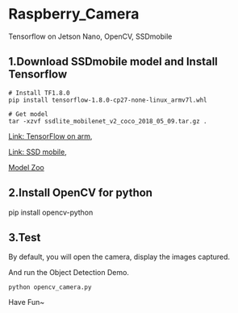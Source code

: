 # Raspberry_Camera
Tensorflow on Jetson Nano, OpenCV, SSDmobile

## 1.Download SSDmobile model and Install Tensorflow  
<pre><code># Install TF1.8.0
pip install tensorflow-1.8.0-cp27-none-linux_armv7l.whl

# Get model
tar -xzvf ssdlite_mobilenet_v2_coco_2018_05_09.tar.gz .
</code></pre>
[Link: TensorFlow on arm](https://github.com/lhelontra/tensorflow-on-arm/releases),

[Link: SSD mobile](http://download.tensorflow.org/models/object_detection/ssdlite_mobilenet_v2_coco_2018_05_09.tar.gz),

[Model Zoo](https://github.com/tensorflow/models/blob/master/research/object_detection/g3doc/detection_model_zoo.md)

## 2.Install OpenCV for python
<p>pip install opencv-python
</p>

## 3.Test
By default, you will open the camera, display the images captured.

And run the Object Detection Demo.
<pre><code>python opencv_camera.py</code></pre>

Have Fun~
